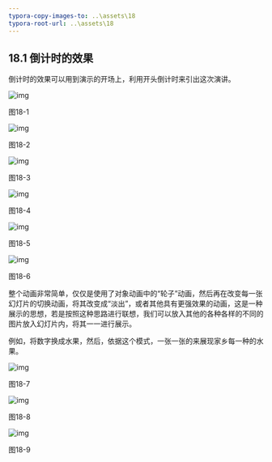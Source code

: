 ```yaml
---
typora-copy-images-to: ..\assets\18
typora-root-url: ..\assets\18
---
```


## **18.1**  **倒计时的效果**

倒计时的效果可以用到演示的开场上，利用开头倒计时来引出这次演讲。

![img](/../../第十八章%20行云流水.files/image001.jpg)

图18-1

![img](/../../第十八章%20行云流水.files/image002.jpg)

图18-2

![img](/../../第十八章%20行云流水.files/image003.jpg)

图18-3

![img](/../../第十八章%20行云流水.files/image004.jpg)

图18-4

![img](/../../第十八章%20行云流水.files/image005.jpg)

图18-5

![img](/../../第十八章%20行云流水.files/image006.jpg)

图18-6

整个动画非常简单，仅仅是使用了对象动画中的“轮子”动画，然后再在改变每一张幻灯片的切换动画，将其改变成“淡出”，或者其他具有更强效果的动画，这是一种展示的思想，若是按照这种思路进行联想，我们可以放入其他的各种各样的不同的图片放入幻灯片内，将其一一进行展示。

例如，将数字换成水果，然后，依据这个模式，一张一张的来展现家乡每一种的水果。

![img](/../../第十八章%20行云流水.files/image007.jpg)

图18-7

![img](/../../第十八章%20行云流水.files/image008.jpg)

图18-8

![img](/../../第十八章%20行云流水.files/image009.jpg)

图18-9